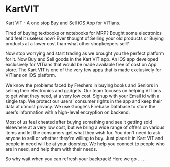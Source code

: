 # KartVIT
Kart VIT - A one stop Buy and Sell iOS App for VITians.

Tired of buying textbooks or notebooks for MRP? Bought some electronics and feel it useless now? Ever thought of Selling your old products or Buying products at a lower cost than what other shopkeepers sell?

Now stop worrying and start trading as we brought you the perfect platform for it. Now Buy and Sell goods in the Kart VIT app. An iOS app developed exclusively for VITians that would be made available free of cost on App store. The Kart VIT is one of the very few apps that is made exclusively for VITians on iOS platform.

We know the problems faced by Freshers in buying books and Seniors in selling their electronics and gadgets. Our team focuses on helping VITians to get what they need, at a very low cost. Signup with your Email id with a single tap. We protect our users' consumer rights in the app and keep their data at utmost privacy. We use Google's Firebase Database to store the user's information with a high-level encryption on backend.

Most of us feel cheated after buying something and see it getting sold elsewhere at a very low cost, but we bring a wide range of offers on various items and let the consumers get what they wish for. You don't need to ask anyone to sell or whether they're willing to buy. Just place it in Kart VIT and people in need will be at your doorstep. We help you connect to people who are in need, and help them with their needs.

So why wait when you can refresh your backpack! Here we go . . . .
